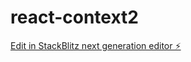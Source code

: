 # react-context2

[Edit in StackBlitz next generation editor ⚡️](https://stackblitz.com/~/github.com/mluighy/react-context2)